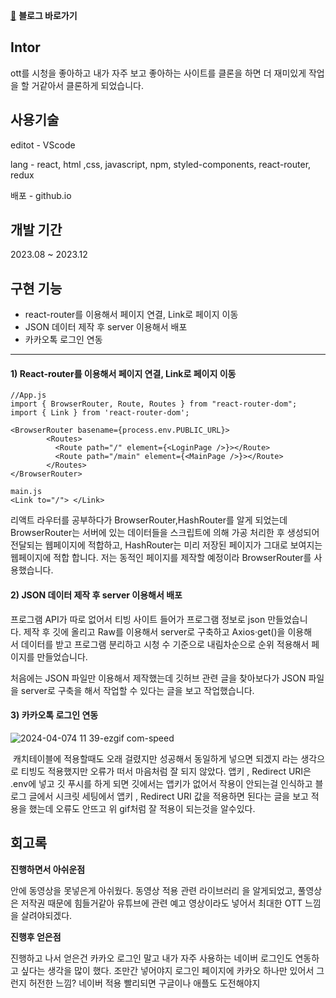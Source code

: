 [🔗](https://saltsoyeon.tistory.com/58)
**블로그 바로가기**


## **Intor**

ott를 시청을 좋아하고 내가 자주 보고 좋아하는 사이트를 클론을 하면 더 재미있게 작업을 할 거같아서 클론하게 되었습니다.

## **사용기술**

editot - VScode

lang - react, html ,css, javascript, npm, styled-components, react-router, redux

배포 - github.io

## **개발 기간**

2023.08 ~ 2023.12

## **구현 기능**

-   react-router를 이용해서 페이지 연결, Link로 페이지 이동
-   JSON 데이터 제작 후 server 이용해서 배포
-   카카오톡 로그인 연동

---

#### 1) React-router를 이용해서 페이지 연결, Link로 페이지 이동

```
//App.js
import { BrowserRouter, Route, Routes } from "react-router-dom";
import { Link } from 'react-router-dom';

<BrowserRouter basename={process.env.PUBLIC_URL}>
        <Routes>
          <Route path="/" element={<LoginPage />}></Route>
          <Route path="/main" element={<MainPage />}></Route>
        </Routes>
</BrowserRouter>

main.js
<Link to="/"> </Link>
```


리액트 라우터를 공부하다가 BrowserRouter,HashRouter를 알게 되었는데 BrowserRouter는 서버에 있는 데이터들을 스크립트에 의해 가공 처리한 후 생성되어 전달되는 웹페이지에 적합하고, HashRouter는 미리 저장된 페이지가 그대로 보여지는 웹페이지에 적합 합니다. 저는 동적인 페이지를 제작할 예정이라 BrowserRouter를 사용했습니다.

#### 2) JSON 데이터 제작 후 server 이용해서 배포


프로그램 API가 따로 없어서 티빙 사이트 들어가 프로그램 정보로 json 만들었습니다. 제작 후 깃에 올리고 Raw를 이용해서 server로 구축하고 Axios·get()을 이용해서 데이터를 받고 프로그램 분리하고 시청 수 기준으로 내림차순으로 순위 적용해서 페이지를 만들었습니다.  
  
처음에는 JSON 파일만 이용해서 제작했는데 깃허브 관련 글을 찾아보다가 JSON 파일을 server로 구축을 해서 작업할 수 있다는 글을 보고 작업했습니다.

#### 3) 카카오톡 로그인 연동

![2024-04-074 11 39-ezgif com-speed](https://github.com/josoyean/weather-alert/assets/31685570/d5fe47c9-7bcc-4187-b826-668f48e3ffb3)


 캐치테이블에 적용할때도 오래 걸렸지만 성공해서 동일하게 넣으면 되겠지 라는 생각으로 티빙도 적용했지만 오류가 떠서 마음처럼 잘 되지 않았다. 앱키 , Redirect URI은 .env에 넣고 깃 푸시를 하게 되면 깃에서는 앱키가 없어서 작용이 안되는걸 인식하고 블로그 글에서 시크릿 세팅에서 앱키 , Redirect URI 값을 적용하면 된다는 글을 보고 적용을 했는데 오류도 안뜨고 위 gif처럼 잘 적용이 되는것을 알수있다.

## **회고록**

**진행하면서 아쉬운점**

안에 동영상을 못넣은게 아쉬웠다. 동영상 적용 관련 라이브러리 <react-youtube>을 알게되었고, 풀영상은 저작권 때문에 힘들거같아 유튜브에 관련 예고 영상이라도 넣어서 최대한 OTT 느낌을 살려야되겠다. 

**진행후 얻은점**

진행하고 나서 얻은건 카카오 로그인 말고 내가 자주 사용하는 네이버 로그인도 연동하고 싶다는 생각을 많이 했다. 조만간 넣어야지 로그인 페이지에 카카오 하나만 있어서 그런지 허전한 느낌? 네이버 적용 빨리되면 구글이나 애플도 도전해야지
